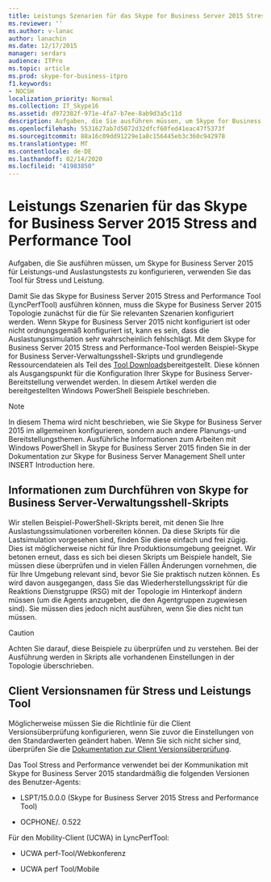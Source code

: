 ```yaml
---
title: Leistungs Szenarien für das Skype for Business Server 2015 Stress and Performance Tool
ms.reviewer: ''
ms.author: v-lanac
author: lanachin
ms.date: 12/17/2015
manager: serdars
audience: ITPro
ms.topic: article
ms.prod: skype-for-business-itpro
f1.keywords:
- NOCSH
localization_priority: Normal
ms.collection: IT_Skype16
ms.assetid: d972382f-971e-4fa7-b7ee-8ab9d3a5c11d
description: Aufgaben, die Sie ausführen müssen, um Skype for Business Server 2015 für Leistungs-und Auslastungstests zu konfigurieren, verwenden Sie das Tool für Stress und Leistung.
ms.openlocfilehash: 5531627ab7d5072d32dfcf60fed41eac47f5373f
ms.sourcegitcommit: 88a16c09dd91229e1a8c156445eb3c360c942978
ms.translationtype: MT
ms.contentlocale: de-DE
ms.lasthandoff: 02/14/2020
ms.locfileid: "41983850"
---
```

# <a name="performance-scenarios-for-the-skype-for-business-server-2015-stress-and-performance-tool"></a>Leistungs Szenarien für das Skype for Business Server 2015 Stress and Performance Tool
 
Aufgaben, die Sie ausführen müssen, um Skype for Business Server 2015 für Leistungs-und Auslastungstests zu konfigurieren, verwenden Sie das Tool für Stress und Leistung.
  
Damit Sie das Skype for Business Server 2015 Stress and Performance Tool (LyncPerfTool) ausführen können, muss die Skype for Business Server 2015 Topologie zunächst für die für Sie relevanten Szenarien konfiguriert werden. Wenn Skype for Business Server 2015 nicht konfiguriert ist oder nicht ordnungsgemäß konfiguriert ist, kann es sein, dass die Auslastungssimulation sehr wahrscheinlich fehlschlägt. Mit dem Skype for Business Server 2015 Stress and Performance-Tool werden Beispiel-Skype for Business Server-Verwaltungsshell-Skripts und grundlegende Ressourcendateien als Teil des [Tool Downloads](https://www.microsoft.com/download/details.aspx?id=50367)bereitgestellt. Diese können als Ausgangspunkt für die Konfiguration Ihrer Skype for Business Server-Bereitstellung verwendet werden. In diesem Artikel werden die bereitgestellten Windows PowerShell Beispiele beschrieben.
  
> [!NOTE]
> In diesem Thema wird nicht beschrieben, wie Sie Skype for Business Server 2015 im allgemeinen konfigurieren, sondern auch andere Planungs-und Bereitstellungsthemen. Ausführliche Informationen zum Arbeiten mit Windows PowerShell in Skype for Business Server 2015 finden Sie in der Dokumentation zur Skype for Business Server Management Shell unter INSERT Introduction here. 
  
## <a name="about-running-skype-for-business-server-management-shell-scripts"></a>Informationen zum Durchführen von Skype for Business Server-Verwaltungsshell-Skripts

Wir stellen Beispiel-PowerShell-Skripts bereit, mit denen Sie Ihre Auslastungssimulationen vorbereiten können. Da diese Skripts für die Lastsimulation vorgesehen sind, finden Sie diese einfach und frei zügig. Dies ist möglicherweise nicht für Ihre Produktionsumgebung geeignet. Wir betonen erneut, dass es sich bei diesen Skripts um Beispiele handelt, Sie müssen diese überprüfen und in vielen Fällen Änderungen vornehmen, die für Ihre Umgebung relevant sind, bevor Sie Sie praktisch nutzen können. Es wird davon ausgegangen, dass Sie das Wiederherstellungsskript für die Reaktions Dienstgruppe (RSG) mit der Topologie im Hinterkopf ändern müssen (um die Agents anzugeben, die den Agentgruppen zugewiesen sind). Sie müssen dies jedoch nicht ausführen, wenn Sie dies nicht tun müssen.
  
> [!CAUTION]
> Achten Sie darauf, diese Beispiele zu überprüfen und zu verstehen. Bei der Ausführung werden in Skripts alle vorhandenen Einstellungen in der Topologie überschrieben. 
  
## <a name="stress-and-performance-tool-client-version-names"></a>Client Versionsnamen für Stress und Leistungs Tool

Möglicherweise müssen Sie die Richtlinie für die Client Versionsüberprüfung konfigurieren, wenn Sie zuvor die Einstellungen von den Standardwerten geändert haben. Wenn Sie sich nicht sicher sind, überprüfen Sie die [Dokumentation zur Client Versionsüberprüfung](https://msdn.microsoft.com/vsto/jj923060).
  
Das Tool Stress and Performance verwendet bei der Kommunikation mit Skype for Business Server 2015 standardmäßig die folgenden Versionen des Benutzer-Agents:
  
- LSPT/15.0.0.0 (Skype for Business Server 2015 Stress and Performance Tool)
    
- OCPHONE/. 0.522
    
Für den Mobility-Client (UCWA) in LyncPerfTool:
  
- UCWA perf-Tool/Webkonferenz
    
- UCWA perf Tool/Mobile
    

